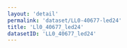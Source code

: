 ```yaml
---
layout: 'detail'
permalink: 'dataset/LL0-40677-led24'
title: 'Ll0_40677_led24'
datasetID: 'LL0_40677_led24'
---
```

